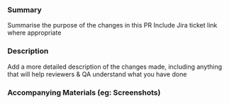 ### Summary

Summarise the purpose of the changes in this PR
Include Jira ticket link where appropriate

### Description

Add a more detailed description of the changes made, including anything that will help reviewers & QA understand what you have done

### Accompanying Materials (eg: Screenshots)
